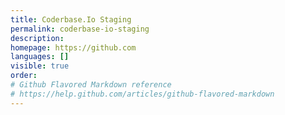 ```yaml
---
title: Coderbase.Io Staging
permalink: coderbase-io-staging
description: 
homepage: https://github.com
languages: []
visible: true
order: 
# Github Flavored Markdown reference
# https://help.github.com/articles/github-flavored-markdown
---
```



